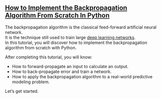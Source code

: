 ## [How to Implement the Backpropagation Algorithm From Scratch In Python](https://machinelearningmastery.com/implement-backpropagation-algorithm-scratch-python/)

The backpropagation algorithm is the classical feed-forward artificial neural network.  
It is the technique still used to train large [deep learning networks](https://machinelearningmastery.com/what-is-deep-learning/).  
In this tutorial, you will discover how to implement the backpropagation algorithm from scratch with Python.  

After completing this tutorial, you will know:
- How to forward-propagate an input to calculate an output.
- How to back-propagate error and train a network.
- How to apply the backpropagation algorithm to a real-world predictive modeling problem.  

Let’s get started.
